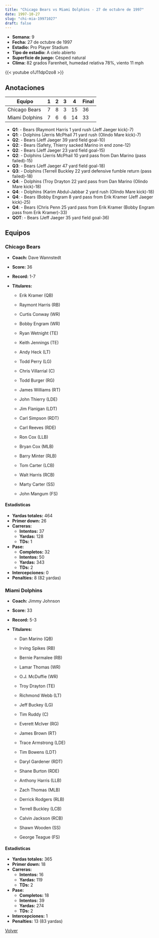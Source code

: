 ```yaml
---
title: "Chicago Bears vs Miami Dolphins - 27 de octubre de 1997"
date: 1997-10-27
slug: "chi-mia-19971027"
draft: false
---
```


- **Semana:** 9
- **Fecha:** 27 de octubre de 1997
- **Estadio:** Pro Player Stadium
- **Tipo de estadio:** A cielo abierto
- **Superficie de juego:** Césped natural
- **Clima:** 82 grados Farenheit, humedad relativa 78%, viento 11 mph


{{< youtube o1J11dpOzo8 >}}


## Anotaciones
| Equipo | 1 | 2 | 3 | 4 | Final |
|--------|---|---|---|---|-------|
| Chicago Bears  | 7 | 8 | 3 | 15  | 36 |
| Miami Dolphins  | 7 | 6 | 6 | 14  | 33 |
- **Q1**:  - Bears (Raymont Harris 1 yard rush (Jeff Jaeger kick)-7)
- **Q1**:  - Dolphins (Jerris McPhail 71 yard rush (Olindo Mare kick)-7)
- **Q2**:  - Bears (Jeff Jaeger 39 yard field goal-10)
- **Q2**:  - Bears (Safety, Thierry sacked Marino in end zone-12)
- **Q2**:  - Bears (Jeff Jaeger 23 yard field goal-15)
- **Q2**:  - Dolphins (Jerris McPhail 10 yard pass from Dan Marino (pass failed)-15)
- **Q3**:  - Bears (Jeff Jaeger 47 yard field goal-18)
- **Q3**:  - Dolphins (Terrell Buckley 22 yard defensive fumble return (pass failed)-18)
- **Q4**:  - Dolphins (Troy Drayton 22 yard pass from Dan Marino (Olindo Mare kick)-18)
- **Q4**:  - Dolphins (Karim Abdul-Jabbar 2 yard rush (Olindo Mare kick)-18)
- **Q4**:  - Bears (Bobby Engram 8 yard pass from Erik Kramer (Jeff Jaeger kick)-25)
- **Q4**:  - Bears (Chris Penn 25 yard pass from Erik Kramer (Bobby Engram pass from Erik Kramer)-33)
- **QOT**:  - Bears (Jeff Jaeger 35 yard field goal-36)


## Equipos


### Chicago Bears
* **Coach:** Dave Wannstedt
* **Score:** 36
* **Record:** 1-7
* **Titulares:** 

  * Erik Kramer (QB) 

  * Raymont Harris (RB) 

  * Curtis Conway (WR) 

  * Bobby Engram (WR) 

  * Ryan Wetnight (TE) 

  * Keith Jennings (TE) 

  * Andy Heck (LT) 

  * Todd Perry (LG) 

  * Chris Villarrial (C) 

  * Todd Burger (RG) 

  * James Williams (RT) 

  * John Thierry (LDE) 

  * Jim Flanigan (LDT) 

  * Carl Simpson (RDT) 

  * Carl Reeves (RDE) 

  * Ron Cox (LLB) 

  * Bryan Cox (MLB) 

  * Barry Minter (RLB) 

  * Tom Carter (LCB) 

  * Walt Harris (RCB) 

  * Marty Carter (SS) 

  * John Mangum (FS) 

#### Estadísticas
* **Yardas totales:** 464
* **Primer down:** 26
* **Carreras:**
  * **Intentos:** 37
  * **Yardas:** 128
  * **TDs:** 1
* **Pase:**
  * **Completos:** 32
  * **Intentos:** 50
  * **Yardas:** 343
  * **TDs:** 2
* **Intercepciones:** 0
* **Penalties:** 8 (82 yardas)

### Miami Dolphins
* **Coach:** Jimmy Johnson
* **Score:** 33
* **Record:** 5-3
* **Titulares:** 

  * Dan Marino (QB) 

  * Irving Spikes (RB) 

  * Bernie Parmalee (RB) 

  * Lamar Thomas (WR) 

  * O.J. McDuffie (WR) 

  * Troy Drayton (TE) 

  * Richmond Webb (LT) 

  * Jeff Buckey (LG) 

  * Tim Ruddy (C) 

  * Everett McIver (RG) 

  * James Brown (RT) 

  * Trace Armstrong (LDE) 

  * Tim Bowens (LDT) 

  * Daryl Gardener (RDT) 

  * Shane Burton (RDE) 

  * Anthony Harris (LLB) 

  * Zach Thomas (MLB) 

  * Derrick Rodgers (RLB) 

  * Terrell Buckley (LCB) 

  * Calvin Jackson (RCB) 

  * Shawn Wooden (SS) 

  * George Teague (FS) 

#### Estadísticas
* **Yardas totales:** 365
* **Primer down:** 18
* **Carreras:**
  * **Intentos:** 16
  * **Yardas:** 119
  * **TDs:** 2
* **Pase:**
  * **Completos:** 18
  * **Intentos:** 39
  * **Yardas:** 274
  * **TDs:** 2
* **Intercepciones:** 1
* **Penalties:** 13 (83 yardas)


[Volver](/historia/1997)
